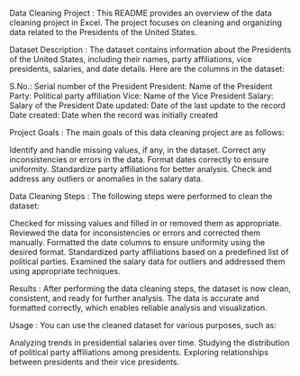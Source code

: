 Data Cleaning Project :
This README provides an overview of the data cleaning project in Excel. The project focuses on cleaning and organizing data related to the Presidents of the United States.

Dataset Description :
The dataset contains information about the Presidents of the United States, including their names, party affiliations, vice presidents, salaries, and date details. Here are the columns in the dataset:

S.No.: Serial number of the President
President: Name of the President
Party: Political party affiliation
Vice: Name of the Vice President
Salary: Salary of the President
Date updated: Date of the last update to the record
Date created: Date when the record was initially created

Project Goals :
The main goals of this data cleaning project are as follows:

Identify and handle missing values, if any, in the dataset.
Correct any inconsistencies or errors in the data.
Format dates correctly to ensure uniformity.
Standardize party affiliations for better analysis.
Check and address any outliers or anomalies in the salary data.


Data Cleaning Steps : 
The following steps were performed to clean the dataset:

Checked for missing values and filled in or removed them as appropriate.
Reviewed the data for inconsistencies or errors and corrected them manually.
Formatted the date columns to ensure uniformity using the desired format.
Standardized party affiliations based on a predefined list of political parties.
Examined the salary data for outliers and addressed them using appropriate techniques.


Results : 
After performing the data cleaning steps, the dataset is now clean, consistent, and ready for further analysis. The data is accurate and formatted correctly, which enables reliable analysis and visualization.

Usage : 
You can use the cleaned dataset for various purposes, such as:

Analyzing trends in presidential salaries over time.
Studying the distribution of political party affiliations among presidents.
Exploring relationships between presidents and their vice presidents.
